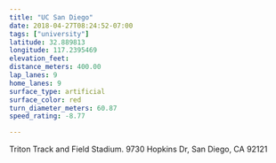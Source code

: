 ```yaml
---
title: "UC San Diego"
date: 2018-04-27T08:24:52-07:00
tags: ["university"]
latitude: 32.889813
longitude: 117.2395469
elevation_feet:
distance_meters: 400.00
lap_lanes: 9
home_lanes: 9
surface_type: artificial
surface_color: red
turn_diameter_meters: 60.87
speed_rating: -8.77

---
```

Triton Track and Field Stadium. 9730 Hopkins Dr, San Diego, CA 92121
<!--more-->
